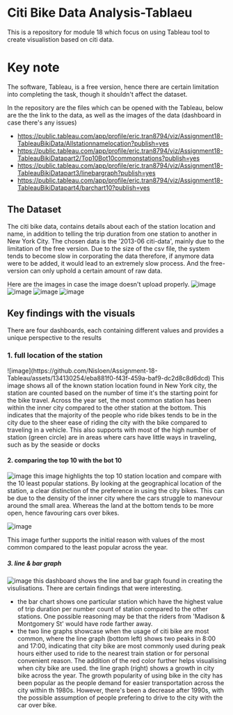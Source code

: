 # Citi Bike Data Analysis-Tablaeu
This is a repository for module 18 which focus on using Tableau tool to create visualistion based on citi data.

<h1>Key note </h1>
The software, Tableau, is a free version, hence there are certain limitation into completing the task, though it shouldn't affect the 
dataset. 

In the repository are the files which can be opened with the Tableau, below are the the link to the data, as well as the images of the data (dashboard in case there's any issues)
- https://public.tableau.com/app/profile/eric.tran8794/viz/Assignment18-TableauBikiData/Allstationnamelocation?publish=yes
- https://public.tableau.com/app/profile/eric.tran8794/viz/Assignment18-TableauBikiDatapart2/Top10Bot10commonstations?publish=yes
- https://public.tableau.com/app/profile/eric.tran8794/viz/Assignment18-TableauBikiDatapart3/linebargraph?publish=yes
- https://public.tableau.com/app/profile/eric.tran8794/viz/Assignment18-TableauBikiDatapart4/barchart10?publish=yes
  


<h2> The Dataset</h2>
The citi bike data, contains details about each of the station location and name, in addition to telling the trip duration from one station to another in New York City.
The chosen data is the '2013-06 citi-data', mainly due to the limitation of the free version. Due to the size of the csv file, the system tends to become slow in corporating the data
therefore, if anymore data were to be added, it would lead to an extremely slow process. And the free-version can only uphold a certain amount of raw data.

Here are the images in case the image doesn't upload properly.
![image](https://github.com/Nisloen/Assignment-18-Tableau/assets/134130254/eba881f0-f43f-459a-baf9-dc2d8c8d6dcd)
![image](https://github.com/Nisloen/Assignment-18-Tableau/assets/134130254/e685804b-f48d-457f-895e-df20f65bb5ad)
![image](https://github.com/Nisloen/Assignment-18-Tableau/assets/134130254/c3284dbc-c6dd-4961-8ca5-3b6852f95872)
![image](https://github.com/Nisloen/Assignment-18-Tableau/assets/134130254/018b296d-a8c0-4712-9b83-509c4647c177)


<h2> Key findings with the visuals</h2>
There are four dashboards, each containing different values and provides a unique perspective to the results

<h3>1. full location of the station</h3>
![image](https://github.com/Nisloen/Assignment-18-Tableau/assets/134130254/eba881f0-f43f-459a-baf9-dc2d8c8d6dcd)
This image shows all of the known station location found in New York city, the station are counted based on the number of time it's the starting point for the bike travel. Across the year set,
the most common station has been within the inner city compared to the other station at the bottom. This indicates that the majority of the people who ride bikes tends to be in the city due to 
the sheer ease of riding the city with the bike compared to traveling in a vehicle. This also supports with most of the high number of station (green circle) are in areas where cars have little
ways in traveling, such as by the seaside or docks

<h4>2. comparing the top 10 with the bot 10</h4>

![image](https://github.com/Nisloen/Assignment-18-Tableau/assets/134130254/e685804b-f48d-457f-895e-df20f65bb5ad)
this image highlights the top 10 station location and compare with the 10 least popular stations. By looking at the geographical location of the station, a clear distinction of the preference in 
using the city bikes. This can be due to the density of the inner city where the cars struggle to manevour around the small area. Whereas the land at the bottom tends to be more open, hence favouring
cars over bikes.

![image](https://github.com/Nisloen/Assignment-18-Tableau/assets/134130254/c3284dbc-c6dd-4961-8ca5-3b6852f95872)

This image further supports the initial reason with values of the most common compared to the least popular across the year.

<h5>3. line & bar graph</h5>

![image](https://github.com/Nisloen/Assignment-18-Tableau/assets/134130254/018b296d-a8c0-4712-9b83-509c4647c177)
this dashboard shows the line and bar graph found in creating the visulisations. There are certain findings that were interesting.
- the bar chart shows one particular station which have the highest value of trip duration per number count of station compared to the other stations. One possible reasoning may be that the riders from 
'Madison & Montgomery St' would have rode farther away.
- the two line graphs showcase when the usage of citi bike are most common, where the line graph (bottom left) shows two peaks in 8:00 and 17:00, indicating that city bike are most commonly used during peak hours
either used to ride to the nearest train station or for personal convenient reason. The addition of the red color further helps visualising when city bike are used. the line graph (right) shows a growth in city bike
across the year. The growth popularity of using bike in the city has been popular as the people demand for easier transportation across the city within th 1980s. However, there's been a decrease after 1990s, with the
possible assumption of people prefering to drive to the city with the car over bike.
